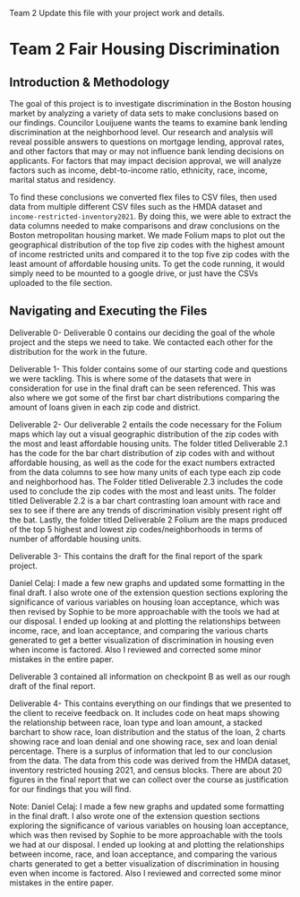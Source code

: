 Team 2
Update this file with your project work and details. 
# Team 2 Fair Housing Discrimination 
## Introduction & Methodology

The goal of this project is to investigate discrimination in the Boston housing market by analyzing a variety of data sets to make conclusions based on our findings. Councilor Louijuene wants the teams to examine bank lending discrimination at the neighborhood level. Our research and analysis will reveal possible answers to questions on mortgage lending, approval rates, and other factors that may or may not influence bank lending decisions on applicants. For factors that may impact decision approval, we will analyze factors such as income, debt-to-income ratio, ethnicity, race, income, marital status and residency.

To find these conclusions we converted flex files to CSV files, then used data from multiple different CSV files such as the HMDA dataset and `income-restricted-inventory2021`. By doing this, we were able to extract the data columns needed to make comparisons and draw conclusions on the Boston metropolitan housing market. We made Folium maps to plot out the geographical distribution of the top five zip codes with the highest amount of income restricted units and compared it to the top five zip codes with the least amount of affordable housing units. To get the code running, it would simply need to be mounted to a google drive, or just have the CSVs uploaded to the file section. 

## Navigating and Executing the Files

Deliverable 0- Deliverable 0 contains our deciding the goal of the whole project and the steps we need to take. We contacted each other for the distribution for the work in the future.

Deliverable 1- This folder contains some of our starting code and questions we were tackling. This is where some of the datasets that were in consideration for use in the final draft can be seen referenced. This was also where we got some of the first bar chart distributions comparing the amount of loans given in each zip code and district.

Deliverable 2- Our deliverable 2 entails the code necessary for the Folium maps which lay out a visual geographic distribution of the zip codes with the most and least affordable housing units. The folder titled Deliverable 2.1 has the code for the bar chart distribution of zip codes with and without affordable housing, as well as the code for the exact numbers extracted from the data columns to see how many units of each type each zip code and neighborhood has. The Folder titled Deliverable 2.3 includes the code used to conclude the zip codes with the most and least units. The folder titled Deliverable 2.2 is a bar chart contrasting loan amount with race and sex to see if there are any trends of discrimination visibly present right off the bat. Lastly, the folder titled Deliverable 2 Folium are the maps produced of the top 5 highest and lowest zip codes/neighborhoods in terms of number of affordable housing units.

Deliverable 3- This contains the draft for the final report of the spark project. 

Daniel Celaj: I made a few new graphs and updated some formatting in the final draft. I also wrote one of the extension question sections exploring the significance of various variables on housing loan acceptance, which was then revised by Sophie to be more approachable with the tools we had at our disposal. I ended up looking at and plotting the relationships between income, race, and loan acceptance, and comparing the various charts generated to get a better visualization of discrimination in housing even when income is factored. Also I reviewed and corrected some minor mistakes in the entire paper.

Deliverable 3 contained all information on checkpoint B as well as our rough draft of the final report.

Deliverable 4- This contains everything on our findings that we presented to the client to receive feedback on. It includes code on heat maps showing the relationship between race, loan type and loan amount, a stacked barchart to show race, loan distribution and the status of the loan, 2 charts showing race and loan denial and one showing race, sex and loan denial percentage. There is a surplus of information that led to our conclusion from the data. The data from this code was derived from the HMDA dataset, inventory restricted housing 2021, and census blocks. There are about 20 figures in the final report that we can collect over the course as justification for our findings that you will find. 

Note: Daniel Celaj: I made a few new graphs and updated some formatting in the final draft. I also wrote one of the extension question sections exploring the significance of various variables on housing loan acceptance, which was then revised by Sophie to be more approachable with the tools we had at our disposal. I ended up looking at and plotting the relationships between income, race, and loan acceptance, and comparing the various charts generated to get a better visualization of discrimination in housing even when income is factored. Also I reviewed and corrected some minor mistakes in the entire paper.
